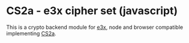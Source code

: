 CS2a - e3x cipher set (javascript)
==================================

This is a crypto backend module for [e3x](https://github.com/quartzjer/e3x), node and browser compatible implementing [CS2a](https://github.com/telehash/telehash.org/blob/master/v3/e3x/cs/2a.md).
